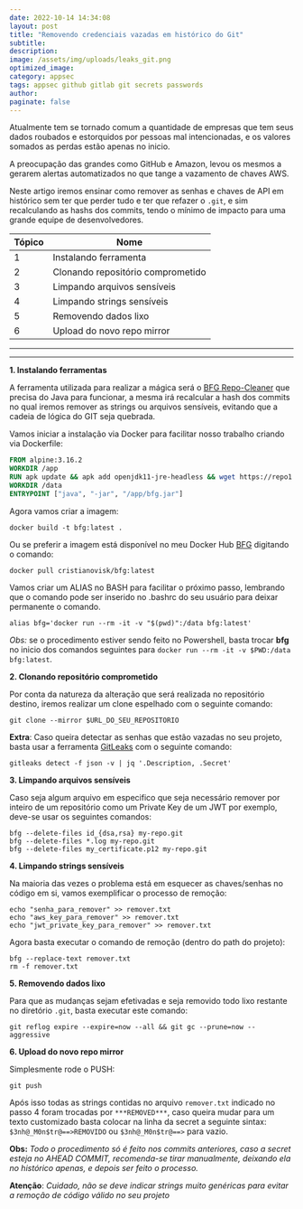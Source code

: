 ```yaml
---
date: 2022-10-14 14:34:08
layout: post
title: "Removendo credenciais vazadas em histórico do Git"
subtitle:
description:
image: /assets/img/uploads/leaks_git.png
optimized_image:
category: appsec
tags: appsec github gitlab git secrets passwords
author: 
paginate: false
---
```

Atualmente tem se tornado comum a quantidade de empresas que tem seus dados roubados e estorquidos por pessoas mal intencionadas, e os valores somados as perdas estão apenas no inicio.

A preocupação das grandes como GitHub e Amazon, levou os mesmos a gerarem alertas automatizados no que tange a vazamento de chaves AWS.

Neste artigo iremos ensinar como remover as senhas e chaves de API em histórico sem ter que perder tudo e ter que refazer o `.git`, e sim recalculando as hashs dos commits, tendo o mínimo de impacto para uma grande equipe de desenvolvedores.

Tópico   | Nome
--------- | ------
1 | Instalando ferramenta
2 | Clonando repositório comprometido
3 | Limpando arquivos sensíveis
4 | Limpando strings sensíveis
5 | Removendo dados lixo
6 | Upload do novo repo mirror

----
----

**1. Instalando ferramentas**

A ferramenta utilizada para realizar a mágica será o [BFG Repo-Cleaner](https://rtyley.github.io/bfg-repo-cleaner/) que precisa do Java para funcionar, a mesma irá recalcular a hash dos commits no qual iremos remover as strings ou arquivos sensíveis, evitando que a cadeia de lógica do GIT seja quebrada.

Vamos iniciar a instalação via Docker para facilitar nosso trabalho criando via Dockerfile:

```dockerfile
FROM alpine:3.16.2
WORKDIR /app
RUN apk update && apk add openjdk11-jre-headless && wget https://repo1.maven.org/maven2/com/madgag/bfg/1.14.0/bfg-1.14.0.jar -O bfg.jar
WORKDIR /data
ENTRYPOINT ["java", "-jar", "/app/bfg.jar"]
```

Agora vamos criar a imagem:
```shell
docker build -t bfg:latest .
```

Ou se preferir a imagem está disponível no meu Docker Hub [BFG](https://hub.docker.com/r/cristianovisk/bfg) digitando o comando:
```shell
docker pull cristianovisk/bfg:latest
```

Vamos criar um ALIAS no BASH para facilitar o próximo passo, lembrando que o comando pode ser inserido no .bashrc do seu usuário para deixar permanente o comando.

```shell
alias bfg='docker run --rm -it -v "$(pwd)":/data bfg:latest'
```

*Obs:* se o procedimento estiver sendo feito no Powershell, basta trocar **bfg** no inicio dos comandos seguintes para `docker run --rm -it -v $PWD:/data bfg:latest`.

**2. Clonando repositório comprometido**

Por conta da natureza da alteração que será realizada no repositório destino, iremos realizar um clone espelhado com o seguinte comando:
```shell
git clone --mirror $URL_DO_SEU_REPOSITORIO
```
**Extra**: Caso queira detectar as senhas que estão vazadas no seu projeto, basta usar a ferramenta [GitLeaks](https://github.com/zricethezav/gitleaks) com o seguinte comando:
```shell
gitleaks detect -f json -v | jq '.Description, .Secret'
```
**3. Limpando arquivos sensíveis**

Caso seja algum arquivo em especifico que seja necessário remover por inteiro de um repositório como um Private Key de um JWT por exemplo, deve-se usar os seguintes comandos:
```shell
bfg --delete-files id_{dsa,rsa} my-repo.git
bfg --delete-files *.log my-repo.git
bfg --delete-files my_certificate.p12 my-repo.git
```

**4. Limpando strings sensíveis**

Na maioria das vezes o problema está em esquecer as chaves/senhas no código em si, vamos exemplificar o processo de remoção:
```shell
echo "senha_para_remover" >> remover.txt
echo "aws_key_para_remover" >> remover.txt
echo "jwt_private_key_para_remover" >> remover.txt
```

Agora basta executar o comando de remoção (dentro do path do projeto):
```shell
bfg --replace-text remover.txt
rm -f remover.txt
```

**5. Removendo dados lixo**

Para que as mudanças sejam efetivadas e seja removido todo lixo restante no diretório `.git`, basta executar este comando:
```shell
git reflog expire --expire=now --all && git gc --prune=now --aggressive
```

**6. Upload do novo repo mirror**

Simplesmente rode o PUSH:
```shell
git push
```

Após isso todas as strings contidas no arquivo `remover.txt` indicado no passo 4 foram trocadas por `***REMOVED***`, caso queira mudar para um texto customizado basta colocar na linha da secret a seguinte sintax: `$3nh@_M0n$tr@==>REMOVIDO` ou `$3nh@_M0n$tr@==>` para vazio.

**Obs:** *Todo o procedimento só é feito nos commits anteriores, caso a secret esteja no AHEAD COMMIT, recomenda-se tirar manualmente, deixando ela no histórico apenas, e depois ser feito o processo.*

**Atenção**: *Cuidado, não se deve indicar strings muito genéricas para evitar a remoção de código válido no seu projeto*
